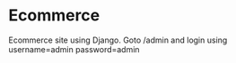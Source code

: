 # Ecommerce
Ecommerce site using Django.
Goto /admin and login using 
  username=admin
  password=admin
